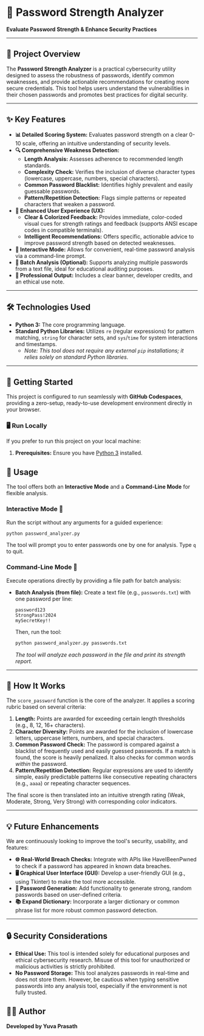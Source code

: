# 🔐 Password Strength Analyzer 

**Evaluate Password Strength & Enhance Security Practices**

[](https://www.python.org/)
[](https://en.wikipedia.org/wiki/Password_strength)
[](https://www.google.com/search?q=LICENSE)
[](https://www.google.com/search?q=https://github.com/codespaces/new%3Frepo%3DYOUR_GITHUB_USERNAME/YOUR_REPO_NAME%26devcontainer_path%3D.devcontainer%252Fdevcontainer.json)
[](https://www.google.com/search?q=https://github.com/YOUR_GITHUB_USERNAME/YOUR_REPO_NAME)
[](https://www.google.com/search?q=https://github.com/YOUR_GITHUB_USERNAME/YOUR_REPO_NAME/star)

-----

## 🌟 Project Overview

The **Password Strength Analyzer** is a practical cybersecurity utility designed to assess the robustness of passwords, identify common weaknesses, and provide actionable recommendations for creating more secure credentials. This tool helps users understand the vulnerabilities in their chosen passwords and promotes best practices for digital security.

-----

## ✨ Key Features

  * **📊 Detailed Scoring System:** Evaluates password strength on a clear 0-10 scale, offering an intuitive understanding of security levels.
  * **🔍 Comprehensive Weakness Detection:**
      * **Length Analysis:** Assesses adherence to recommended length standards.
      * **Complexity Check:** Verifies the inclusion of diverse character types (lowercase, uppercase, numbers, special characters).
      * **Common Password Blacklist:** Identifies highly prevalent and easily guessable passwords.
      * **Pattern/Repetition Detection:** Flags simple patterns or repeated characters that weaken a password.
  * **🚀 Enhanced User Experience (UX):**
      * **Clear & Colorized Feedback:** Provides immediate, color-coded visual cues for strength ratings and feedback (supports ANSI escape codes in compatible terminals).
      * **Intelligent Recommendations:** Offers specific, actionable advice to improve password strength based on detected weaknesses.
  * **💬 Interactive Mode:** Allows for convenient, real-time password analysis via a command-line prompt.
  * **📂 Batch Analysis (Optional):** Supports analyzing multiple passwords from a text file, ideal for educational auditing purposes.
  * **📝 Professional Output:** Includes a clear banner, developer credits, and an ethical use note.

-----

## 🛠️ Technologies Used

  * **Python 3:** The core programming language.
  * **Standard Python Libraries:** Utilizes `re` (regular expressions) for pattern matching, `string` for character sets, and `sys`/`time` for system interactions and timestamps.
      * *Note: This tool does not require any external `pip` installations; it relies solely on standard Python libraries.*

-----

## 🚀 Getting Started

This project is configured to run seamlessly with **GitHub Codespaces**, providing a zero-setup, ready-to-use development environment directly in your browser.

### 🖥️ Run Locally 

If you prefer to run this project on your local machine:

1.  **Prerequisites:** Ensure you have [Python 3](https://www.python.org/downloads/) installed.

## 📝 Usage

The tool offers both an **Interactive Mode** and a **Command-Line Mode** for flexible analysis.

### Interactive Mode 💬

Run the script without any arguments for a guided experience:

```bash
python password_analyzer.py
```

The tool will prompt you to enter passwords one by one for analysis. Type `q` to quit.

### Command-Line Mode 🚀

Execute operations directly by providing a file path for batch analysis:

  * **Batch Analysis (from file):**
    Create a text file (e.g., `passwords.txt`) with one password per line:
    ```
    password123
    StrongPass!2024
    mySecretKey!!
    ```
    Then, run the tool:
    ```bash
    python password_analyzer.py passwords.txt
    ```
    *The tool will analyze each password in the file and print its strength report.*

-----

## 🧠 How It Works

The `score_password` function is the core of the analyzer. It applies a scoring rubric based on several criteria:

1.  **Length:** Points are awarded for exceeding certain length thresholds (e.g., 8, 12, 16+ characters).
2.  **Character Diversity:** Points are awarded for the inclusion of lowercase letters, uppercase letters, numbers, and special characters.
3.  **Common Password Check:** The password is compared against a blacklist of frequently used and easily guessed passwords. If a match is found, the score is heavily penalized. It also checks for common words *within* the password.
4.  **Pattern/Repetition Detection:** Regular expressions are used to identify simple, easily predictable patterns like consecutive repeating characters (e.g., `aaaa`) or repeating character sequences.

The final score is then translated into an intuitive strength rating (Weak, Moderate, Strong, Very Strong) with corresponding color indicators.

-----

## 💡 Future Enhancements

We are continuously looking to improve the tool's security, usability, and features:

  * **🌐 Real-World Breach Checks:** Integrate with APIs like HaveIBeenPwned to check if a password has appeared in known data breaches.
  * **🖥️ Graphical User Interface (GUI):** Develop a user-friendly GUI (e.g., using Tkinter) to make the tool more accessible.
  * **🔢 Password Generation:** Add functionality to generate strong, random passwords based on user-defined criteria.
  * **📚 Expand Dictionary:** Incorporate a larger dictionary or common phrase list for more robust common password detection.

-----

## 🔒 Security Considerations

  * **Ethical Use:** This tool is intended solely for educational purposes and ethical cybersecurity research. Misuse of this tool for unauthorized or malicious activities is strictly prohibited.
  * **No Password Storage:** This tool analyzes passwords in real-time and does not store them. However, be cautious when typing sensitive passwords into any analysis tool, especially if the environment is not fully trusted.

## 🧑‍💻 Author

**Developed by Yuva Prasath**
